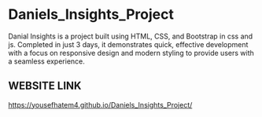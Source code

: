 # Daniels_Insights_Project
Danial Insights is a project built using HTML, CSS, and Bootstrap in css and js. Completed in just 3 days, it demonstrates quick, effective development with a focus on responsive design and modern styling to provide users with a seamless experience.

WEBSITE LINK
--------------
 https://yousefhatem4.github.io/Daniels_Insights_Project/
